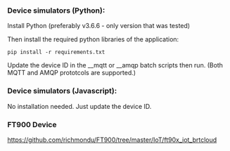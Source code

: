 ### Device simulators (Python):


Install Python (preferably v3.6.6 - only version that was tested)

Then install the required python libraries of the application:

    pip install -r requirements.txt

Update the device ID in the __mqtt or __amqp batch scripts then run. (Both MQTT and AMQP prototcols are supported.)


### Device simulators (Javascript):

No installation needed. Just update the device ID.


### FT900 Device

https://github.com/richmondu/FT900/tree/master/IoT/ft90x_iot_brtcloud

